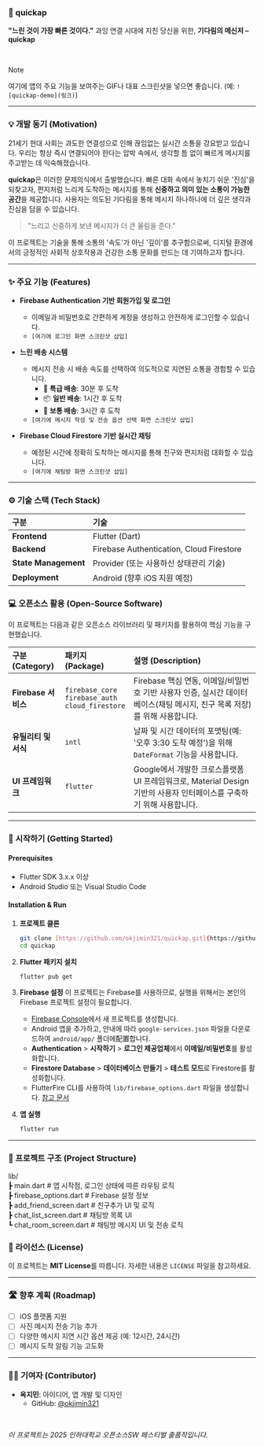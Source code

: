 ### 📮 quickap

**"느린 것이 가장 빠른 것이다."** 과잉 연결 시대에 지친 당신을 위한, **기다림의 메신저 – quickap**

<br>

> [!NOTE]  
> 여기에 앱의 주요 기능을 보여주는 GIF나 대표 스크린샷을 넣으면 좋습니다. (예: `![quickap-demo](링크)`)

---

### 💡 개발 동기 (Motivation)

21세기 현대 사회는 과도한 연결성으로 인해 끊임없는 실시간 소통을 강요받고 있습니다. 우리는 항상 즉시 연결되어야 한다는 압박 속에서, 생각할 틈 없이 빠르게 메시지를 주고받는 데 익숙해졌습니다.

**quickap**은 이러한 문제의식에서 출발했습니다. 빠른 대화 속에서 놓치기 쉬운 '진심'을 되찾고자, 편지처럼 느리게 도착하는 메시지를 통해 **신중하고 의미 있는 소통이 가능한 공간**을 제공합니다. 사용자는 의도된 기다림을 통해 메시지 하나하나에 더 깊은 생각과 진심을 담을 수 있습니다.

> "느리고 신중하게 보낸 메시지가 더 큰 울림을 준다."

이 프로젝트는 기술을 통해 소통의 '속도'가 아닌 '깊이'를 추구함으로써, 디지털 환경에서의 긍정적인 사회적 상호작용과 건강한 소통 문화를 만드는 데 기여하고자 합니다.

---

### ✨ 주요 기능 (Features)

* **Firebase Authentication 기반 회원가입 및 로그인**
    * 이메일과 비밀번호로 간편하게 계정을 생성하고 안전하게 로그인할 수 있습니다.
    * `[여기에 로그인 화면 스크린샷 삽입]`

* **느린 배송 시스템**
    * 메시지 전송 시 배송 속도를 선택하여 의도적으로 지연된 소통을 경험할 수 있습니다.
        * 🚀 **특급 배송**: 30분 후 도착
        * 📦 **일반 배송**: 1시간 후 도착
        * 🐢 **보통 배송**: 3시간 후 도착
    * `[여기에 메시지 작성 및 전송 옵션 선택 화면 스크린샷 삽입]`

* **Firebase Cloud Firestore 기반 실시간 채팅**
    * 예정된 시간에 정확히 도착하는 메시지를 통해 친구와 편지처럼 대화할 수 있습니다.
    * `[여기에 채팅방 화면 스크린샷 삽입]`

---

### ⚙️ 기술 스택 (Tech Stack)

| 구분 | 기술 |
| :--- | :--- |
| **Frontend** | Flutter (Dart) |
| **Backend** | Firebase Authentication, Cloud Firestore |
| **State Management** | Provider (또는 사용하신 상태관리 기술) |
| **Deployment** | Android (향후 iOS 지원 예정) |

### 💻 오픈소스 활용 (Open-Source Software)

이 프로젝트는 다음과 같은 오픈소스 라이브러리 및 패키지를 활용하여 핵심 기능을 구현했습니다.

| 구분 (Category) | 패키지 (Package)                                                              | 설명 (Description)                                                                                             |
| :-------------- | :---------------------------------------------------------------------------- | :------------------------------------------------------------------------------------------------------------- |
| **Firebase 서비스** | `firebase_core`<br>`firebase_auth`<br>`cloud_firestore`                     | Firebase 핵심 연동, 이메일/비밀번호 기반 사용자 인증, 실시간 데이터베이스(채팅 메시지, 친구 목록 저장)를 위해 사용합니다. |
| **유틸리티 및 서식** | `intl`                                                                        | 날짜 및 시간 데이터의 포맷팅(예: '오후 3:30 도착 예정')을 위해 `DateFormat` 기능을 사용합니다.                      |
| **UI 프레임워크** | `flutter`                                                                     | Google에서 개발한 크로스플랫폼 UI 프레임워크로, Material Design 기반의 사용자 인터페이스를 구축하기 위해 사용합니다.      |

---

### 🚀 시작하기 (Getting Started)

#### **Prerequisites**
* Flutter SDK 3.x.x 이상
* Android Studio 또는 Visual Studio Code

#### **Installation & Run**
1.  **프로젝트 클론**
    ```bash
    git clone [https://github.com/okjimin321/quickap.git](https://github.com/okjimin321/quickap.git)
    cd quickap
    ```

2.  **Flutter 패키지 설치**
    ```bash
    flutter pub get
    ```

3.  **Firebase 설정**
    이 프로젝트는 Firebase를 사용하므로, 실행을 위해서는 본인의 Firebase 프로젝트 설정이 필요합니다.
    - [Firebase Console](https://console.firebase.google.com/)에서 새 프로젝트를 생성합니다.
    - Android 앱을 추가하고, 안내에 따라 `google-services.json` 파일을 다운로드하여 `android/app/` 폴더에配置합니다.
    - **Authentication** > **시작하기** > **로그인 제공업체**에서 **이메일/비밀번호**를 활성화합니다.
    - **Firestore Database** > **데이터베이스 만들기** > **테스트 모드**로 Firestore를 활성화합니다.
    - FlutterFire CLI를 사용하여 `lib/firebase_options.dart` 파일을 생성합니다. [참고 문서](https://firebase.flutter.dev/docs/cli)

4.  **앱 실행**
    ```bash
    flutter run
    ```

---

### 📂 프로젝트 구조 (Project Structure)
lib/  
┣ main.dart              # 앱 시작점, 로그인 상태에 따른 라우팅 로직  
┣ firebase_options.dart    # Firebase 설정 정보  
┣ add_friend_screen.dart   # 친구추가 UI 및 로직  
┣ chat_list_screen.dart    # 채팅방 목록 UI  
┗ chat_room_screen.dart    # 채팅방 메시지 UI 및 전송 로직  


### 📜 라이선스 (License)

이 프로젝트는 **MIT License**를 따릅니다. 자세한 내용은 `LICENSE` 파일을 참고하세요.

---

### 🛣️ 향후 계획 (Roadmap)

* [ ] iOS 플랫폼 지원
* [ ] 사진 메시지 전송 기능 추가
* [ ] 다양한 메시지 지연 시간 옵션 제공 (예: 12시간, 24시간)
* [ ] 메시지 도착 알림 기능 고도화

---

### 🧑‍💻 기여자 (Contributor)

* **옥지민**: 아이디어, 앱 개발 및 디자인
    * GitHub: [@okjimin321](https://github.com/okjimin321)

<br>

*이 프로젝트는 2025 인하대학교 오픈소스SW 페스티벌 출품작입니다.*
